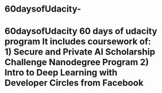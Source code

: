 # 60daysofUdacity-
# 60daysofUdacity 60 days of udacity program  It includes coursework of: 1) Secure and Private AI Scholarship Challenge Nanodegree Program 2) Intro to Deep Learning with Developer Circles from Facebook 
